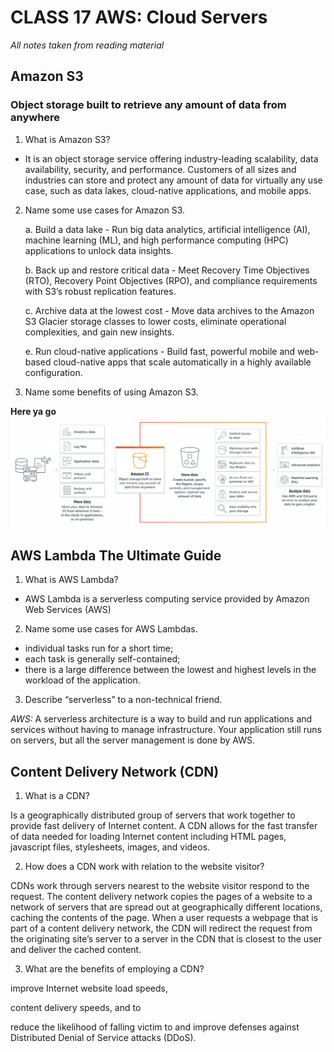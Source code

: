 # CLASS 17 AWS: Cloud Servers

*All notes taken from reading material*

## Amazon S3
### Object storage built to retrieve any amount of data from anywhere

1. What is Amazon S3?

- It is an object storage service offering industry-leading scalability, data availability, security, and performance. Customers of all sizes and industries can store and protect any amount of data for virtually any use case, such as data lakes, cloud-native applications, and mobile apps. 

2. Name some use cases for Amazon S3.

    a. Build a data lake
        - Run big data analytics, artificial intelligence (AI), machine learning (ML), and high performance computing (HPC) applications to unlock data insights.
    
    b. Back up and restore critical data
        - Meet Recovery Time Objectives (RTO), Recovery Point Objectives (RPO), and compliance requirements with S3’s robust replication features.
    
    c. Archive data at the lowest cost
        - Move data archives to the Amazon S3 Glacier storage classes to lower costs, eliminate operational complexities, and gain new insights.

    e. Run cloud-native applications
        - Build fast, powerful mobile and web-based cloud-native apps that scale automatically in a highly available configuration.

3. Name some benefits of using Amazon S3.

**Here ya go**
![img](/assets/401-imgs/Screen%20Shot%202022-07-05%20at%209.55.03%20PM.png)

## AWS Lambda The Ultimate Guide

1. What is AWS Lambda?

- AWS Lambda is a serverless computing service provided by Amazon Web Services (AWS)

2. Name some use cases for AWS Lambdas.

- individual tasks run for a short time;
- each task is generally self-contained;
- there is a large difference between the lowest and highest levels in the workload of the application.

3. Describe “serverless” to a non-technical friend.

*AWS:*
A serverless architecture is a way to build and run applications and services without having to manage infrastructure. Your application still runs on servers, but all the server management is done by AWS.


## Content Delivery Network (CDN)

1. What is a CDN?

Is a geographically distributed group of servers that work together to provide fast delivery of Internet content. A CDN allows for the fast transfer of data needed for loading Internet content including HTML pages, javascript files, stylesheets, images, and videos.

2. How does a CDN work with relation to the website visitor?

CDNs work through servers nearest to the website visitor respond to the request. The content delivery network copies the pages of a website to a network of servers that are spread out at geographically different locations, caching the contents of the page. When a user requests a webpage that is part of a content delivery network, the CDN will redirect the request from the originating site’s server to a server in the CDN that is closest to the user and deliver the cached content. 


3. What are the benefits of employing a CDN?

improve Internet website load speeds,

content delivery speeds, and to 
 
reduce the likelihood of falling victim to and improve defenses against Distributed Denial of Service attacks (DDoS).